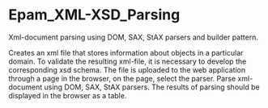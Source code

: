 # Epam_XML-XSD_Parsing
Xml-document parsing using DOM, SAX, StAX parsers and builder pattern.

Creates an xml file that stores information about objects in a particular domain. To validate the resulting xml-file, it is
necessary to develop the corresponding xsd schema. The file is uploaded to the web application through a page in the browser, on the page,
select the parser. Parse xml-document using DOM, SAX, StAX parsers. The results of parsing should be displayed in the browser as a table.
